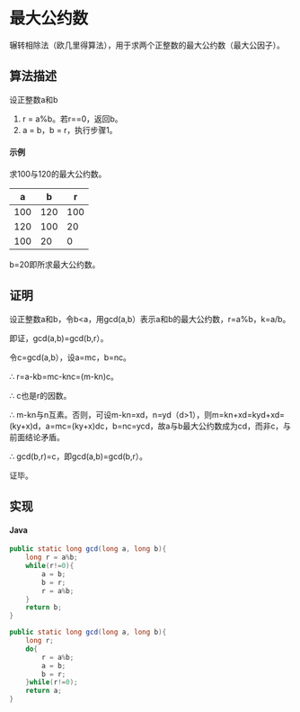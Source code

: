 # 最大公约数

辗转相除法（欧几里得算法），用于求两个正整数的最大公约数（最大公因子）。

## 算法描述
设正整数a和b
1. r = a%b。若r==0，返回b。
1. a = b，b = r，执行步骤1。

#### 示例

求100与120的最大公约数。

a | b | r
---|---|---
| 100	| 120 | 100 |
| 120 | 100 | 20 |
| 100 | 20 | 0 |

b=20即所求最大公约数。

## 证明

设正整数a和b，令b<a，用gcd(a,b）表示a和b的最大公约数，r=a%b，k=a/b。

即证，gcd(a,b)=gcd(b,r）。

令c=gcd(a,b），设a=mc，b=nc。

∴ r=a-kb=mc-knc=(m-kn)c。

∴ c也是r的因数。

∴ m-kn与n互素。否则，可设m-kn=xd，n=yd（d>1），则m=kn+xd=kyd+xd=(ky+x)d，a=mc=(ky+x)dc，b=nc=ycd，故a与b最大公约数成为cd，而非c，与前面结论矛盾。

∴ gcd(b,r)=c，即gcd(a,b)=gcd(b,r）。

证毕。

## 实现

#### Java

``` JAVA
public static long gcd(long a, long b){
	long r = a%b;
	while(r!=0){
		a = b;
		b = r;
		r = a%b;
	}
	return b;
}
```

``` JAVA
public static long gcd(long a, long b){
	long r;
	do{
		r = a%b;
		a = b;
		b = r;
	}while(r!=0);
	return a;
}
```